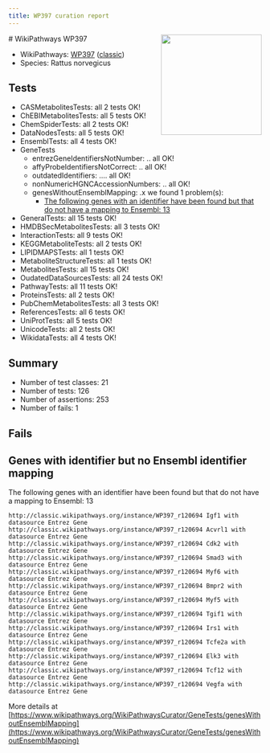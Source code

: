 ```yaml
---
title: WP397 curation report
---
```


<img style="float: right; width: 200px" src="https://upload.wikimedia.org/wikipedia/commons/thumb/8/83/Wplogo_with_text_500.png/640px-Wplogo_with_text_500.png" />
# WikiPathways WP397

* WikiPathways: [WP397](https://wikipathways.org/pathways/WP397) ([classic](https://classic.wikipathways.org/instance/WP397))
* Species: Rattus norvegicus
## Tests
* CASMetabolitesTests: all 2 tests OK!
* ChEBIMetabolitesTests: all 5 tests OK!
* ChemSpiderTests: all 2 tests OK!
* DataNodesTests: all 5 tests OK!
* EnsemblTests: all 4 tests OK!
* GeneTests
    * entrezGeneIdentifiersNotNumber: .. all OK!
    * affyProbeIdentifiersNotCorrect: .. all OK!
    * outdatedIdentifiers: .... all OK!
    * nonNumericHGNCAccessionNumbers: .. all OK!
    * genesWithoutEnsemblMapping: .x we found 1 problem(s):
        * [The following genes with an identifier have been found but that do not have a mapping to Ensembl: 13](#c4e54310)
* GeneralTests: all 15 tests OK!
* HMDBSecMetabolitesTests: all 3 tests OK!
* InteractionTests: all 9 tests OK!
* KEGGMetaboliteTests: all 2 tests OK!
* LIPIDMAPSTests: all 1 tests OK!
* MetaboliteStructureTests: all 1 tests OK!
* MetabolitesTests: all 15 tests OK!
* OudatedDataSourcesTests: all 24 tests OK!
* PathwayTests: all 11 tests OK!
* ProteinsTests: all 2 tests OK!
* PubChemMetabolitesTests: all 3 tests OK!
* ReferencesTests: all 6 tests OK!
* UniProtTests: all 5 tests OK!
* UnicodeTests: all 2 tests OK!
* WikidataTests: all 4 tests OK!


## Summary

* Number of test classes: 21
* Number of tests: 126
* Number of assertions: 253
* Number of fails: 1

## Fails

<a name="c4e54310" />

## Genes with identifier but no Ensembl identifier mapping

The following genes with an identifier have been found but that do not have a mapping to Ensembl: 13
```
http://classic.wikipathways.org/instance/WP397_r120694 Igf1 with datasource Entrez Gene
http://classic.wikipathways.org/instance/WP397_r120694 Acvrl1 with datasource Entrez Gene
http://classic.wikipathways.org/instance/WP397_r120694 Cdk2 with datasource Entrez Gene
http://classic.wikipathways.org/instance/WP397_r120694 Smad3 with datasource Entrez Gene
http://classic.wikipathways.org/instance/WP397_r120694 Myf6 with datasource Entrez Gene
http://classic.wikipathways.org/instance/WP397_r120694 Bmpr2 with datasource Entrez Gene
http://classic.wikipathways.org/instance/WP397_r120694 Myf5 with datasource Entrez Gene
http://classic.wikipathways.org/instance/WP397_r120694 Tgif1 with datasource Entrez Gene
http://classic.wikipathways.org/instance/WP397_r120694 Irs1 with datasource Entrez Gene
http://classic.wikipathways.org/instance/WP397_r120694 Tcfe2a with datasource Entrez Gene
http://classic.wikipathways.org/instance/WP397_r120694 Elk3 with datasource Entrez Gene
http://classic.wikipathways.org/instance/WP397_r120694 Tcf12 with datasource Entrez Gene
http://classic.wikipathways.org/instance/WP397_r120694 Vegfa with datasource Entrez Gene
```

More details at [https://www.wikipathways.org/WikiPathwaysCurator/GeneTests/genesWithoutEnsemblMapping](https://www.wikipathways.org/WikiPathwaysCurator/GeneTests/genesWithoutEnsemblMapping)

